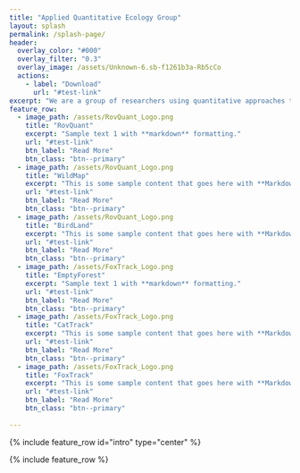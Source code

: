 ```yaml
---
title: "Applied Quantitative Ecology Group"
layout: splash
permalink: /splash-page/
header:
  overlay_color: "#000"
  overlay_filter: "0.3"
  overlay_image: /assets/Unknown-6.sb-f1261b3a-Rb5cCo
  actions:
    - label: "Download"
      url: "#test-link"
excerpt: "We are a group of researchers using quantitative approaches to answer applied questions in natural resource management and conservation. We are interested in both the processes that lead to ecological patterns and the processes that lead to observations. Much of our work focuses on extracting information form non-invasive field methods, such as eDNA and camera trapping. For example, our group has developed methods (nimbleSCR) that are now used to map the density of wolves, bears, and wolverines across Scandinavia. These maps, as well as abundance and vital rate estimates, are provided annually to wildlife management agencies in Norway and Sweden. We are also using camera trap data to explain vulnerability and describe activity patterns in terrestrial mammal communities inhabiting tropical forests."
feature_row:
  - image_path: /assets/RovQuant_Logo.png
    title: "RovQuant"
    excerpt: "Sample text 1 with **markdown** formatting."
    url: "#test-link"
    btn_label: "Read More"
    btn_class: "btn--primary"
  - image_path: /assets/RovQuant_Logo.png
    title: "WildMap"
    excerpt: "This is some sample content that goes here with **Markdown** formatting."
    url: "#test-link"
    btn_label: "Read More"
    btn_class: "btn--primary"
  - image_path: /assets/RovQuant_Logo.png
    title: "BirdLand"
    excerpt: "This is some sample content that goes here with **Markdown** formatting."
    url: "#test-link"
    btn_label: "Read More"
    btn_class: "btn--primary"
  - image_path: /assets/FoxTrack_Logo.png
    title: "EmptyForest"
    excerpt: "Sample text 1 with **markdown** formatting."
    url: "#test-link"
    btn_label: "Read More"
    btn_class: "btn--primary"
  - image_path: /assets/FoxTrack_Logo.png
    title: "CatTrack"
    excerpt: "This is some sample content that goes here with **Markdown** formatting."
    url: "#test-link"
    btn_label: "Read More"
    btn_class: "btn--primary"
  - image_path: /assets/FoxTrack_Logo.png
    title: "FoxTrack"
    excerpt: "This is some sample content that goes here with **Markdown** formatting."
    url: "#test-link"
    btn_label: "Read More"
    btn_class: "btn--primary"
    
---
```



{% include feature_row id="intro" type="center" %}

{% include feature_row %}
